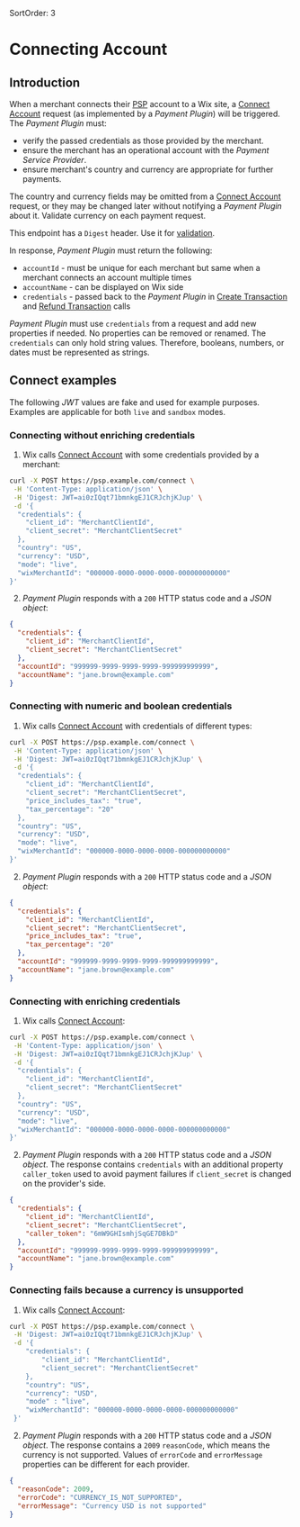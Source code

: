 SortOrder: 3
# Connecting Account

## Introduction
When a merchant connects their [PSP](https://en.wikipedia.org/wiki/Payment_service_provider) account to a Wix site, a [Connect Account](https://dev.wix.com/api/rest/payment-provider-spi/provider-platform/account/connect-account) request (as implemented by a *Payment Plugin*) will be triggered. The *Payment Plugin* must:
* verify the passed credentials as those provided by the merchant.
* ensure the merchant has an operational account with the *Payment Service Provider*.
* ensure merchant's country and currency are appropriate for further payments.

The country and currency fields may be omitted from a [Connect Account](https://dev.wix.com/api/rest/payment-provider-spi/provider-platform/account/connect-account) request, or they may be changed later without notifying a *Payment Plugin* about it. Validate currency on each payment request.

This endpoint has a `Digest` header. Use it for [validation](https://dev.wix.com/api/rest/payment-provider-spi/provider-platform/payment-plugins#payment-provider_provider-platform_payment-plugins_request-validation).

In response, *Payment Plugin* must return the following:
* `accountId` - must be unique for each merchant but same when a merchant connects an account multiple times
* `accountName` - can be displayed on Wix side
* `credentials` - passed back to the *Payment Plugin* in [Create Transaction](https://dev.wix.com/api/rest/payment-provider-spi/provider-platform/transaction/create-transaction) and [Refund Transaction](https://dev.wix.com/api/rest/payment-provider-spi/provider-platform/transaction/refund-transaction) calls

*Payment Plugin* must use `credentials` from a request and add new properties if needed. No properties can be removed or renamed. The `credentials` can only hold string values. Therefore, booleans, numbers, or dates must be represented as strings.

## Connect examples

The following *JWT* values are fake and used for example purposes. Examples are applicable for both `live` and `sandbox` modes.

### Connecting without enriching credentials
1. Wix calls [Connect Account](https://dev.wix.com/api/rest/payment-provider-spi/provider-platform/account/connect-account) with some credentials provided by a merchant:

```bash
curl -X POST https://psp.example.com/connect \
 -H 'Content-Type: application/json' \
 -H 'Digest: JWT=ai0zIQqt71bmnkgEJ1CRJchjKJup' \
 -d '{
  "credentials": {
    "client_id": "MerchantClientId",
    "client_secret": "MerchantClientSecret"
  },
  "country": "US",
  "currency": "USD",
  "mode": "live",
  "wixMerchantId": "000000-0000-0000-0000-000000000000"
}'
```

2. *Payment Plugin* responds with a `200` HTTP status code and a *JSON object*:

```json
{
  "credentials": {
    "client_id": "MerchantClientId",
    "client_secret": "MerchantClientSecret"
  },
  "accountId": "999999-9999-9999-9999-999999999999",
  "accountName": "jane.brown@example.com"
}
```

### Connecting with numeric and boolean credentials

1. Wix calls [Connect Account](https://dev.wix.com/api/rest/payment-provider-spi/provider-platform/account/connect-account) with credentials of different types:

```bash
curl -X POST https://psp.example.com/connect \
 -H 'Content-Type: application/json' \
 -H 'Digest: JWT=ai0zIQqt71bmnkgEJ1CRJchjKJup' \
 -d '{
  "credentials": {
    "client_id": "MerchantClientId",
    "client_secret": "MerchantClientSecret",
    "price_includes_tax": "true",
    "tax_percentage": "20"
  },
  "country": "US",
  "currency": "USD",
  "mode": "live",
  "wixMerchantId": "000000-0000-0000-0000-000000000000"
}'
```

2. *Payment Plugin* responds with a `200` HTTP status code and a *JSON object*:

```json
{
  "credentials": {
    "client_id": "MerchantClientId",
    "client_secret": "MerchantClientSecret",
    "price_includes_tax": "true",
    "tax_percentage": "20"
  },
  "accountId": "999999-9999-9999-9999-999999999999",
  "accountName": "jane.brown@example.com"
}
```

### Connecting with enriching credentials

1. Wix calls [Connect Account](https://dev.wix.com/api/rest/payment-provider-spi/provider-platform/account/connect-account):

```bash
curl -X POST https://psp.example.com/connect \
 -H 'Content-Type: application/json' \
 -H 'Digest: JWT=ai0zIQqt71bmnkgEJ1CRJchjKJup' \
 -d '{
  "credentials": {
    "client_id": "MerchantClientId",
    "client_secret": "MerchantClientSecret"
  },
  "country": "US",
  "currency": "USD",
  "mode": "live",
  "wixMerchantId": "000000-0000-0000-0000-000000000000"
}'
```

2. *Payment Plugin* responds with a `200` HTTP status code and a *JSON object*. The response contains `credentials` with an additional property `caller_token` used to avoid payment failures if `client_secret` is changed on the provider's side.

```json
{
  "credentials": {
    "client_id": "MerchantClientId",
    "client_secret": "MerchantClientSecret",
    "caller_token": "6mW9GHIsmhjSqGE7DBkD"
  },
  "accountId": "999999-9999-9999-9999-999999999999",
  "accountName": "jane.brown@example.com"
}
```

### Connecting fails because a currency is unsupported

1. Wix calls [Connect Account](https://dev.wix.com/api/rest/payment-provider-spi/provider-platform/account/connect-account):

```bash
curl -X POST https://psp.example.com/connect \
 -H 'Digest: JWT=ai0zIQqt71bmnkgEJ1CRJchjKJup' \
 -d '{
    "credentials": {
        "client_id": "MerchantClientId",
        "client_secret": "MerchantClientSecret"
    },
    "country": "US",
    "currency": "USD",
    "mode" : "live",
    "wixMerchantId": "000000-0000-0000-0000-000000000000"
 }'
```

2. *Payment Plugin* responds with a `200` HTTP status code and a *JSON object*. The response contains a `2009` `reasonCode`, which means the currency is not supported. Values of `errorCode` and `errorMessage` properties can be different for each provider.

```json
{
  "reasonCode": 2009,
  "errorCode": "CURRENCY_IS_NOT_SUPPORTED",
  "errorMessage": "Currency USD is not supported"
}
```
